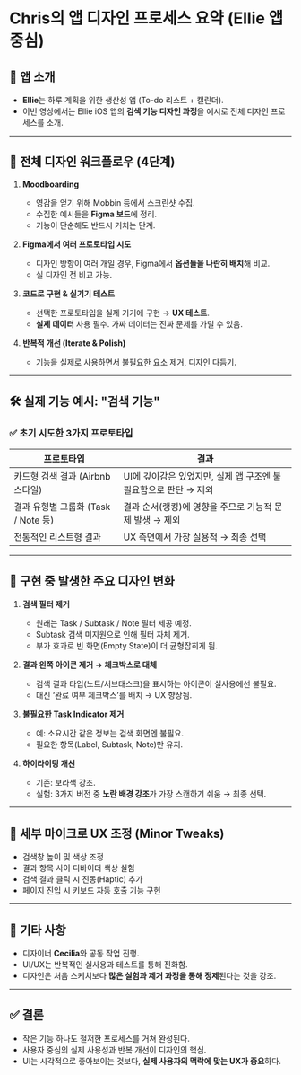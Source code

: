 # Chris의 앱 디자인 프로세스 요약 (Ellie 앱 중심)

## 📌 앱 소개
- **Ellie**는 하루 계획을 위한 생산성 앱 (To-do 리스트 + 캘린더).
- 이번 영상에서는 Ellie iOS 앱의 **검색 기능 디자인 과정**을 예시로 전체 디자인 프로세스를 소개.

---

## 🎨 전체 디자인 워크플로우 (4단계)

1. **Moodboarding**
   - 영감을 얻기 위해 Mobbin 등에서 스크린샷 수집.
   - 수집한 예시들을 **Figma 보드**에 정리.
   - 기능이 단순해도 반드시 거치는 단계.

2. **Figma에서 여러 프로토타입 시도**
   - 디자인 방향이 여러 개일 경우, Figma에서 **옵션들을 나란히 배치**해 비교.
   - 실 디자인 전 비교 가능.

3. **코드로 구현 & 실기기 테스트**
   - 선택한 프로토타입을 실제 기기에 구현 → **UX 테스트**.
   - **실제 데이터** 사용 필수. 가짜 데이터는 진짜 문제를 가릴 수 있음.

4. **반복적 개선 (Iterate & Polish)**
   - 기능을 실제로 사용하면서 불필요한 요소 제거, 디자인 다듬기.

---

## 🛠️ 실제 기능 예시: "검색 기능"

### ✅ 초기 시도한 3가지 프로토타입

| 프로토타입 | 결과 |
|------------|-------|
| 카드형 검색 결과 (Airbnb 스타일) | UI에 깊이감은 있었지만, 실제 앱 구조엔 불필요함으로 판단 → 제외 |
| 결과 유형별 그룹화 (Task / Note 등) | 결과 순서(랭킹)에 영향을 주므로 기능적 문제 발생 → 제외 |
| 전통적인 리스트형 결과 | UX 측면에서 가장 실용적 → 최종 선택 |

---

## 🔁 구현 중 발생한 주요 디자인 변화

1. **검색 필터 제거**
   - 원래는 Task / Subtask / Note 필터 제공 예정.
   - Subtask 검색 미지원으로 인해 필터 자체 제거.
   - 부가 효과로 빈 화면(Empty State)이 더 균형잡히게 됨.

2. **결과 왼쪽 아이콘 제거 → 체크박스로 대체**
   - 검색 결과 타입(노트/서브태스크)을 표시하는 아이콘이 실사용에선 불필요.
   - 대신 ‘완료 여부 체크박스’를 배치 → UX 향상됨.

3. **불필요한 Task Indicator 제거**
   - 예: 소요시간 같은 정보는 검색 화면엔 불필요.
   - 필요한 항목(Label, Subtask, Note)만 유지.

4. **하이라이팅 개선**
   - 기존: 보라색 강조.
   - 실험: 3가지 버전 중 **노란 배경 강조**가 가장 스캔하기 쉬움 → 최종 선택.

---

## 🧪 세부 마이크로 UX 조정 (Minor Tweaks)

- 검색창 높이 및 색상 조정
- 결과 항목 사이 디바이더 색상 실험
- 검색 결과 클릭 시 진동(Haptic) 추가
- 페이지 진입 시 키보드 자동 호출 기능 구현

---

## 🙌 기타 사항

- 디자이너 **Cecilia**와 공동 작업 진행.
- UI/UX는 반복적인 실사용과 테스트를 통해 진화함.
- 디자인은 처음 스케치보다 **많은 실험과 제거 과정을 통해 정제**된다는 것을 강조.

---

## ✅ 결론

- 작은 기능 하나도 철저한 프로세스를 거쳐 완성된다.
- 사용자 중심의 실제 사용성과 반복 개선이 디자인의 핵심.
- UI는 시각적으로 좋아보이는 것보다, **실제 사용자의 맥락에 맞는 UX가 중요**하다.
